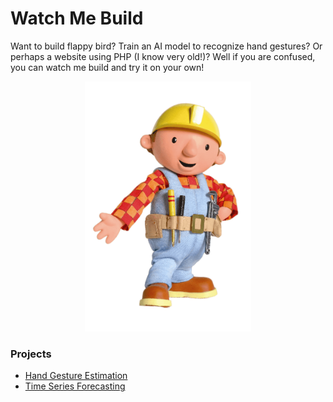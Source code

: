 # Watch Me Build

Want to build flappy bird? Train an AI model to recognize hand gestures? Or perhaps a website using PHP (I know very old!)? Well if you are confused, you can watch me build and try it on your own!

<p align="center"><img src="assets/bob-the-builder.png" height=400px"></p>

### Projects

*	[Hand Gesture Estimation](Hand%20Gesture%20Estimation/)
*	[Time Series Forecasting](Time%20Series%20Forecasting/)